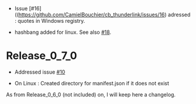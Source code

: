 * Issue [#16]((https://github.com/CamielBouchier/cb_thunderlink/issues/16) adressed : quotes in Windows registry.

* hashbang added for linux. See also [#18](https://github.com/CamielBouchier/cb_thunderlink/issues/18).

Release_0_7_0
=============

* Addressed issue [#10](https://github.com/CamielBouchier/cb_thunderlink/issues/10)

* On Linux : Created directory for manifest.json if it does not exist

As from Release_0_6_0 (not included) on, I will keep here a changelog.
